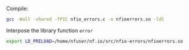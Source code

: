 Compile:
```bash
gcc -Wall -shared -fPIC nfio_errors.c -o nfioerrors.so -ldl
```
 
Interpose the library function `error` 
```bash
export LD_PRELOAD=/home/nfuser/nf.io/src/nfio-errors/nfioerrors.so
```
